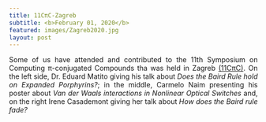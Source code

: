```yaml
---
title: 11CπC-Zagreb
subtitle: <b>February 01, 2020</b>
featured: images/Zagreb2020.jpg
layout: post
---
```


 <P ALIGN="justify"> Some of us have attended and contributed to the 11th Symposium on Computing π-conjugated Compounds tha was held in Zagreb <a href="https://sites.google.com/view/cpic11/home">(11CπC)</a>. On the left side, Dr. Eduard Matito giving his talk about <i>Does the Baird Rule hold 
on Expanded Porphyrins?</i>; in the middle, Carmelo Naim presenting his poster about <i>Van der Waals interactions in Nonlinear Optical Switches</i> and, on the right Irene Casademont giving her talk about <i>How does the Baird rule fade?</i> </p>
